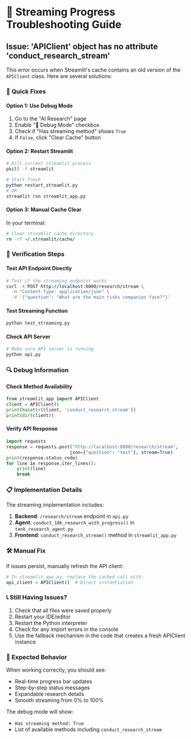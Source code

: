 # 🔄 Streaming Progress Troubleshooting Guide

## Issue: 'APIClient' object has no attribute 'conduct_research_stream'

This error occurs when Streamlit's cache contains an old version of the `APIClient` class. Here are several solutions:

### 🔧 **Quick Fixes**

#### Option 1: Use Debug Mode
1. Go to the "AI Research" page
2. Enable "🔧 Debug Mode" checkbox
3. Check if "Has streaming method" shows `True`
4. If `False`, click "Clear Cache" button

#### Option 2: Restart Streamlit
```bash
# Kill current streamlit process
pkill -f streamlit

# Start fresh
python restart_streamlit.py
# OR
streamlit run streamlit_app.py
```

#### Option 3: Manual Cache Clear
In your terminal:
```bash
# Clear streamlit cache directory
rm -rf ~/.streamlit/cache/
```

### 🚀 **Verification Steps**

#### Test API Endpoint Directly
```bash
# Test if the streaming endpoint works
curl -X POST http://localhost:8000/research/stream \
  -H "Content-Type: application/json" \
  -d '{"question": "What are the main risks companies face?"}'
```

#### Test Streaming Function
```bash
python test_streaming.py
```

#### Check API Server
```bash
# Make sure API server is running
python api.py
```

### 🔍 **Debug Information**

#### Check Method Availability
```python
from streamlit_app import APIClient
client = APIClient()
print(hasattr(client, 'conduct_research_stream'))
print(dir(client))
```

#### Verify API Response
```python
import requests
response = requests.post("http://localhost:8000/research/stream", 
                        json={"question": "test"}, stream=True)
print(response.status_code)
for line in response.iter_lines():
    print(line)
    break
```

### 📋 **Implementation Details**

The streaming implementation includes:

1. **Backend**: `/research/stream` endpoint in `api.py`
2. **Agent**: `conduct_10k_research_with_progress()` in `tenk_research_agent.py` 
3. **Frontend**: `conduct_research_stream()` method in `streamlit_app.py`

### 🛠️ **Manual Fix**

If issues persist, manually refresh the API client:

```python
# In streamlit_app.py, replace the cached call with:
api_client = APIClient()  # Direct instantiation
```

### 📞 **Still Having Issues?**

1. Check that all files were saved properly
2. Restart your IDE/editor
3. Restart the Python interpreter
4. Check for any import errors in the console
5. Use the fallback mechanism in the code that creates a fresh APIClient instance

### 🎯 **Expected Behavior**

When working correctly, you should see:
- Real-time progress bar updates
- Step-by-step status messages  
- Expandable research details
- Smooth streaming from 0% to 100%

The debug mode will show:
- `Has streaming method: True`
- List of available methods including `conduct_research_stream`
